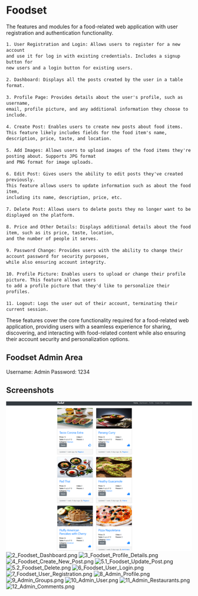# Foodset

The features and modules for a food-related web application with user registration and authentication 
functionality.     

    1. User Registration and Login: Allows users to register for a new account 
    and use it for log in with existing credentials. Includes a signup button for 
    new users and a login button for existing users.

    2. Dashboard: Displays all the posts created by the user in a table format.

    3. Profile Page: Provides details about the user's profile, such as username, 
    email, profile picture, and any additional information they choose to include.

    4. Create Post: Enables users to create new posts about food items. 
    This feature likely includes fields for the food item's name, description, price, taste, and location.

    5. Add Images: Allows users to upload images of the food items they're posting about. Supports JPG format 
    and PNG format for image uploads.

    6. Edit Post: Gives users the ability to edit posts they've created previously. 
    This feature allows users to update information such as about the food item, 
    including its name, description, price, etc.

    7. Delete Post: Allows users to delete posts they no longer want to be displayed on the platform.

    8. Price and Other Details: Displays additional details about the food item, such as its price, taste, location, 
    and the number of people it serves.

    9. Password Change: Provides users with the ability to change their account password for security purposes,
    while also ensuring account integrity.

    10. Profile Picture: Enables users to upload or change their profile picture. This feature allows users 
    to add a profile picture that they'd like to personalize their profiles.

    11. Logout: Logs the user out of their account, terminating their current session.

These features cover the core functionality required for a food-related web application, 
providing users with a seamless experience for sharing, discovering, and interacting with 
food-related content while also ensuring their account security and personalization options.

## Foodset Admin Area
Username: Admin
Password: 1234


## Screenshots
![1_Foodset_Home.png](https://github.com/sibina-sto/Foodset/blob/main/image/1_Foodset_Home.png?raw=true)
![2_Foodset_Dashboard.png](https://github.com/sibina-sto/Foodset/blob/main/screenshots/2_Foodset_Dashboard.png?raw=true)
![3_Foodset_Profile_Details.png](https://github.com/sibina-sto/Foodset/blob/main/screenshots/3_Foodset_Profile_Details.png?raw=true)
![4_Foodset_Create_New_Post.png](https://github.com/sibina-sto/Foodset/blob/main/screenshots/4_Foodset_Create_New_Post.png?raw=true)
![5.1_Foodset_Update_Post.png](https://github.com/sibina-sto/Foodset/blob/main/screenshots/5.1_Foodset_Update_Post.png?raw=true)
![5.2_Foodset_Delete.png](https://github.com/sibina-sto/Foodset/blob/main/screenshots/5.2_Foodset_Delete.png?raw=true)
![6_Foodset_User_Login.png](https://github.com/sibina-sto/Foodset/blob/main/screenshots/6_Foodset_User_Login.png?raw=true)
![7_Foodset_User_Registration.png](https://github.com/sibina-sto/Foodset/blob/main/screenshots/7_Foodset_User_Registration.png?raw=true)
![8_Admin_Profile.png](https://github.com/sibina-sto/Foodset/blob/main/screenshots/8_Admin_Profile.png?raw=true)
![9_Admin_Groups.png](https://github.com/sibina-sto/Foodset/blob/main/screenshots/9_Admin_Groups.png?raw=true)
![10_Admin_User.png](https://github.com/sibina-sto/Foodset/blob/main/screenshots/10_Admin_User.png?raw=true)
![11_Admin_Restaurants.png](https://github.com/sibina-sto/Foodset/blob/main/screenshots/11_Admin_Restaurants.png?raw=true)
![12_Admin_Comments.png](https://github.com/sibina-sto/Foodset/blob/main/screenshots/12_Admin_Comments.png?raw=true)
